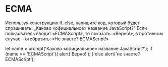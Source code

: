 # ECMA
Используя конструкцию if..else, напишите код, который будет спрашивать: „Каково «официальное» название JavaScript?“
Если пользователь вводит «ECMAScript», то показать: «Верно!», в противном случае – отобразить: «Не знаете? ECMAScript!»

let name = prompt('Каково «официальное» название JavaScript?');
if (name == 'ECMAScript'){
	alert('Верно!');
}
else alert('не знаете? ECMAScript');

